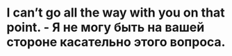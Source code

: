 # I can’t go all the way with you on that point. - Я не могу быть на вашей стороне касательно этого вопроса.
